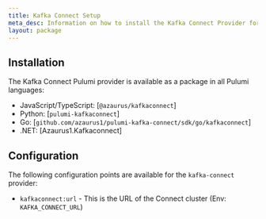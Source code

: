 ```yaml
---
title: Kafka Connect Setup
meta_desc: Information on how to install the Kafka Connect Provider for Pulumi.
layout: package
---
```


## Installation
The Kafka Connect Pulumi provider is available as a package in all Pulumi languages:
- JavaScript/TypeScript: [`@azaurus/kafkaconnect`]
- Python: [`pulumi-kafkaconnect`]
- Go: [`github.com/azaurus1/pulumi-kafka-connect/sdk/go/kafkaconnect`]
- .NET: [Azaurus1.Kafkaconnect]

## Configuration
The following configuration points are available for the `kafka-connect` provider:
- `kafkaconnect:url` - This is the URL of the Connect cluster (Env: `KAFKA_CONNECT_URL`)
